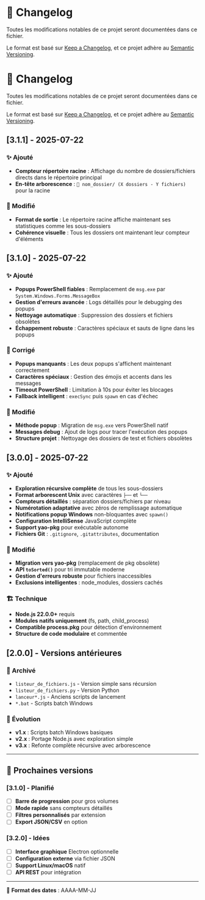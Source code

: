 # 📝 Changelog

Toutes les modifications notables de ce projet seront documentées dans ce fichier.

Le format est basé sur [Keep a Changelog](https://keepachangelog.com/fr/1.0.0/),
et ce projet adhère au [Semantic Versioning](https://semver.org/spec/v2.0.0.html).

# 📝 Changelog

Toutes les modifications notables de ce projet seront documentées dans ce fichier.

Le format est basé sur [Keep a Changelog](https://keepachangelog.com/fr/1.0.0/),
et ce projet adhère au [Semantic Versioning](https://semver.org/spec/v2.0.0.html).

## [3.1.1] - 2025-07-22

### ✨ Ajouté
- **Compteur répertoire racine** : Affichage du nombre de dossiers/fichiers directs dans le répertoire principal
- **En-tête arborescence** : `📁 nom_dossier/ (X dossiers - Y fichiers)` pour la racine

### 🔄 Modifié
- **Format de sortie** : Le répertoire racine affiche maintenant ses statistiques comme les sous-dossiers
- **Cohérence visuelle** : Tous les dossiers ont maintenant leur compteur d'éléments

## [3.1.0] - 2025-07-22

### ✨ Ajouté
- **Popups PowerShell fiables** : Remplacement de `msg.exe` par `System.Windows.Forms.MessageBox`
- **Gestion d'erreurs avancée** : Logs détaillés pour le debugging des popups
- **Nettoyage automatique** : Suppression des dossiers et fichiers obsolètes
- **Échappement robuste** : Caractères spéciaux et sauts de ligne dans les popups

### 🔧 Corrigé
- **Popups manquants** : Les deux popups s'affichent maintenant correctement
- **Caractères spéciaux** : Gestion des émojis et accents dans les messages
- **Timeout PowerShell** : Limitation à 10s pour éviter les blocages
- **Fallback intelligent** : `execSync` puis `spawn` en cas d'échec

### 🔄 Modifié
- **Méthode popup** : Migration de `msg.exe` vers PowerShell natif
- **Messages debug** : Ajout de logs pour tracer l'exécution des popups
- **Structure projet** : Nettoyage des dossiers de test et fichiers obsolètes

## [3.0.0] - 2025-07-22

### ✨ Ajouté
- **Exploration récursive complète** de tous les sous-dossiers
- **Format arborescent Unix** avec caractères `├──` et `└──`
- **Compteurs détaillés** : séparation dossiers/fichiers par niveau
- **Numérotation adaptative** avec zéros de remplissage automatique
- **Notifications popup Windows** non-bloquantes avec `spawn()`
- **Configuration IntelliSense** JavaScript complète
- **Support yao-pkg** pour exécutable autonome
- **Fichiers Git** : `.gitignore`, `.gitattributes`, documentation

### 🔄 Modifié
- **Migration vers yao-pkg** (remplacement de pkg obsolète)
- **API `toSorted()`** pour tri immutable moderne
- **Gestion d'erreurs robuste** pour fichiers inaccessibles
- **Exclusions intelligentes** : node_modules, dossiers cachés

### 🏗️ Technique
- **Node.js 22.0.0+** requis
- **Modules natifs uniquement** (fs, path, child_process)
- **Compatible process.pkg** pour détection d'environnement
- **Structure de code modulaire** et commentée

## [2.0.0] - Versions antérieures

### 📁 Archivé
- `listeur_de_fichiers.js` - Version simple sans récursion
- `listeur_de_fichiers.py` - Version Python
- `lanceur*.js` - Anciens scripts de lancement
- `*.bat` - Scripts batch Windows

### 🔄 Évolution
- **v1.x** : Scripts batch Windows basiques
- **v2.x** : Portage Node.js avec exploration simple
- **v3.x** : Refonte complète récursive avec arborescence

---

## 🎯 Prochaines versions

### [3.1.0] - Planifié
- [ ] **Barre de progression** pour gros volumes
- [ ] **Mode rapide** sans compteurs détaillés
- [ ] **Filtres personnalisés** par extension
- [ ] **Export JSON/CSV** en option

### [3.2.0] - Idées
- [ ] **Interface graphique** Electron optionnelle
- [ ] **Configuration externe** via fichier JSON
- [ ] **Support Linux/macOS** natif
- [ ] **API REST** pour intégration

---
📅 **Format des dates** : AAAA-MM-JJ
